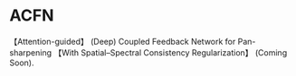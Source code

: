 # ACFN
【Attention-guided】 (Deep) Coupled Feedback Network for Pan-sharpening 【With Spatial–Spectral Consistency Regularization】 (Coming Soon).

